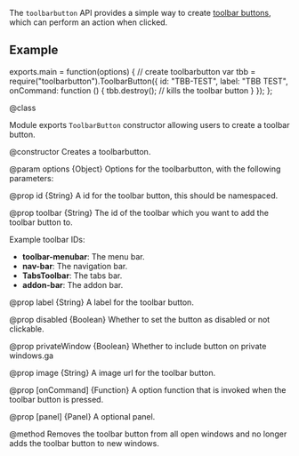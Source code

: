The `toolbarbutton` API provides a simple way to create
[toolbar buttons](https://developer.mozilla.org/en/XUL/toolbarbutton), which
can perform an action when clicked.

## Example ##

  exports.main = function(options) {
    // create toolbarbutton
    var tbb = require("toolbarbutton").ToolbarButton({
      id: "TBB-TEST",
      label: "TBB TEST",
      onCommand: function () {
        tbb.destroy(); // kills the toolbar button
      }
    });
  };

<api name="ToolbarButton">
@class

Module exports `ToolbarButton` constructor allowing users to create a
toolbar button.

<api name="ToolbarButton">
@constructor
Creates a toolbarbutton.

@param options {Object}
  Options for the toolbarbutton, with the following parameters:

@prop id {String}
A id for the toolbar button, this should be namespaced.

@prop toolbar {String}
The id of the toolbar which you want to add the toolbar button to.

Example toolbar IDs:

- **toolbar-menubar**: The menu bar.
- **nav-bar**: The navigation bar.
- **TabsToolbar**: The tabs bar.
- **addon-bar**: The addon bar.

@prop label {String}
A label for the toolbar button.

@prop disabled {Boolean}
Whether to set the button as disabled or not clickable.

@prop privateWindow {Boolean}
Whether to include button on private windows.ga

@prop image {String}
A image url for the toolbar button.

@prop [onCommand] {Function}
 A option function that is invoked when the toolbar button is pressed.

@prop [panel] {Panel}
  A optional panel.
</api>

<api name="destroy">
@method
Removes the toolbar button from all open windows and no longer adds the
toolbar button to new windows.
</api>
</api>
